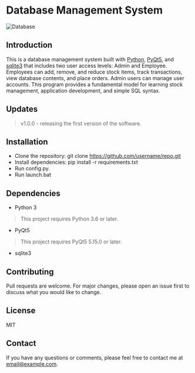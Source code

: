 # Database Management System
![Database](https://greencloudvps.com/greencloudvps/wp-content/uploads/2022/12/database-management-system-3-750x422.jpg)

## Introduction

This is a database management system built with [Python](https://www.python.org/), [PyQt5](https://pypi.org/project/PyQt5/), and [sqlite3](https://sqlite.org/index.html) that includes two user access levels: Admin and Employee. Employees can add, remove, and reduce stock items, track transactions, view database contents, and place orders. Admin users can manage user accounts. This program provides a fundamental model for learning stock management, application development, and simple SQL syntax.

## Updates
> v1.0.0 - releasing the first version of the software. 

## Installation
- Clone the repository: git clone https://github.com/username/repo.git
- Install dependencies: pip install -r requirements.txt
- Run config.py.
- Run launch.bat


## Dependencies
- Python 3
> This project requires Python 3.6 or later.
- PyQt5
> This project requires PyQt5 5.15.0 or later.
- sqlite3



## Contributing
Pull requests are welcome. For major changes, please open an issue first to discuss what you would like to change.

## License
MIT

## Contact
If you have any questions or comments, please feel free to contact me at email@example.com.
